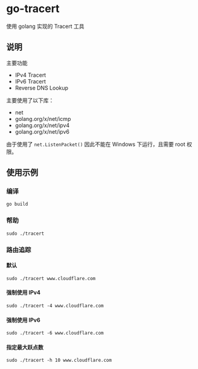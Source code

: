 # go-tracert
使用 golang 实现的 Tracert 工具

## 说明
主要功能
- IPv4 Tracert
- IPv6 Tracert
- Reverse DNS Lookup

主要使用了以下库：
- net
- golang.org/x/net/icmp
- golang.org/x/net/ipv4
- golang.org/x/net/ipv6

由于使用了 `net.ListenPacket()` 因此不能在 Windows 下运行，且需要 root 权限。

## 使用示例
### 编译
```
go build
```
### 帮助
```
sudo ./tracert
```
### 路由追踪
#### 默认
```
sudo ./tracert www.cloudflare.com
```
#### 强制使用 IPv4
```
sudo ./tracert -4 www.cloudflare.com
```
#### 强制使用 IPv6
```
sudo ./tracert -6 www.cloudflare.com
```
#### 指定最大跃点数
```
sudo ./tracert -h 10 www.cloudflare.com
```
